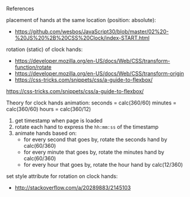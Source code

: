 References

placement of hands at the same location (position: absolute):
  - https://github.com/wesbos/JavaScript30/blob/master/02%20-%20JS%20%2B%20CSS%20Clock/index-START.html

rotation (static) of clock hands:
  - https://developer.mozilla.org/en-US/docs/Web/CSS/transform-function/rotate
  - https://developer.mozilla.org/en-US/docs/Web/CSS/transform-origin
  - https://css-tricks.com/snippets/css/a-guide-to-flexbox/



https://css-tricks.com/snippets/css/a-guide-to-flexbox/



Theory for clock hands animation:
  seconds = calc(360/60)
  minutes = calc(360/60)
  hours   = calc(360/12)

  1. get timestamp when page is loaded
  2. rotate each hand to express the `hh:mm:ss` of the timestamp
  3. animate hands based on:
     - for every second that goes by, rotate the seconds hand by calc(60/360)
     - for every minute that goes by, rotate the minutes hand by calc(60/360)
     - for every hour that goes by, rotate the hour hand by calc(12/360)


set style attribute for rotation on clock hands:
  - http://stackoverflow.com/a/20289883/2145103
